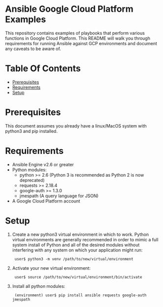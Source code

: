 # Ansible Google Cloud Platform Examples

This repository contains examples of playbooks that perform various functions in Google Cloud Platform. This README will walk you through requirements for running Ansible against GCP environments and document any caveats to be aware of.

# Table Of Contents
- [Prerequisites](#prerequisites)
- [Requirements](#requirements)
- [Setup](#setup)

# Prerequisites

This document assumes you already have a linux/MacOS system with python3 and pip installed.

# Requirements

- Ansible Engine v2.6 or greater
- Python modules:
  - python >= 2.6 (Python 3 is recommended as Python 2 is now deprecated)
  - requests >= 2.18.4
  - google-auth >= 1.3.0
  - jmespath (A query language for JSON)
- A Google Cloud Platform account

# Setup

1. Create a new python3 virtual environment in which to work. Python virtual environments are generally recommended in order to mimic a full system install of Python and all of the desired modules without interfering with any system on which your application might run:

        user$ python3 -m venv /path/to/new/virtual/environment        

2. Activate your new virtual environment:

        user$ source /path/to/new/virtual/environment/bin/activate

3. Install all python modules:

        (environment) user$ pip install ansible requests google-auth jmespath
